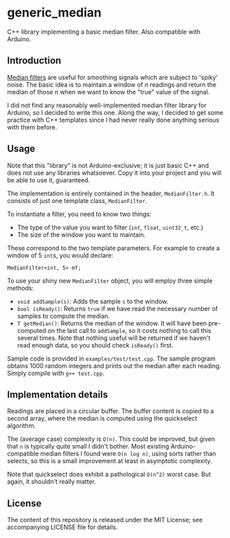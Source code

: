 # generic_median
C++ library implementing a basic median filter. Also compatible with Arduino.

## Introduction

[Median filters](https://en.wikipedia.org/wiki/Median_filter) are useful for smoothing signals which are subject to 'spiky' noise. The basic idea is to maintain a window of *n* readings and return the median of those *n* when we want to know the "true" value of the signal.

I did not find any reasonably well-implemented median filter library for Arduino, so I decided to write this one. Along the way, I decided to get some practice with C++ templates since I had never really done anything serious with them before.

## Usage

Note that this "library" is not Arduino-exclusive; it is just basic C++ and does not use any libraries whatsoever. Copy it into your project and you will be able to use it, guaranteed.

The implementation is entirely contained in the header, `MedianFilter.h`. It consists of just one template class, `MedianFilter`.

To instantiate a filter, you need to know two things:

- The type of the value you want to filter (`int`, `float`, `uint32_t`, etc.)
- The size of the window you want to maintain.

These correspond to the two template parameters. For example to create a window of 5 `int`s, you would declare:

    MedianFilter<int, 5> mf;

To use your shiny new `MedianFilter` object, you will employ three simple methods:

- `void addSample(s)`: Adds the sample `s` to the window.
- `bool isReady()`: Returns `true` if we have read the necessary number of samples to compute the median.
- `T getMedian()`: Returns the median of the window. It will have been pre-computed on the last call to `addSample`, so it costs nothing to call this several times. Note that nothing useful will be returned if we haven't read enough data, so you should check `isReady()` first.

Sample code is provided in `examples/test/test.cpp`. The sample program obtains 1000 random integers and prints out the median after each reading. Simply compile with `g++ test.cpp`.

## Implementation details

Readings are placed in a circular buffer. The buffer content is copied to a second array, where the median is computed using the quickselect algorithm.

The (average case) complexity is `O(n)`. This could be improved, but given that `n` is typically quite small I didn't bother. Most existing Arduino-compatible median filters I found were `O(n log n)`, using sorts rather than selects, so this is a small improvement at least in asymptotic complexity.

Note that quickselect does exhibit a pathological `O(n^2)` worst case. But again, it shouldn't really matter.

## License

The content of this repository is released under the MIT License; see accompanying LICENSE file for details.